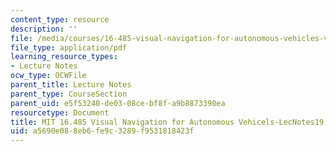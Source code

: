 ```yaml
---
content_type: resource
description: ''
file: /media/courses/16-485-visual-navigation-for-autonomous-vehicles-vnav-fall-2020/a5690e088eb6fe9c3289f9531818423f_MIT16_485F20_lec19.pdf
file_type: application/pdf
learning_resource_types:
- Lecture Notes
ocw_type: OCWFile
parent_title: Lecture Notes
parent_type: CourseSection
parent_uid: e5f53240-de03-08ce-bf8f-a9b8873390ea
resourcetype: Document
title: MIT 16.485 Visual Navigation for Autonomous Vehicels-LecNotes19
uid: a5690e08-8eb6-fe9c-3289-f9531818423f
---
```

